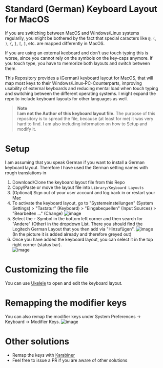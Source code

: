 # Standard (German) Keyboard Layout for MacOS
If you are switiching between MacOS and Windows/Linux systems regularily, you might be bothered by the fact that special caracters like `@`, `(`, `)`, `{`, `}`, `[`, `]`, etc. are mapped differently in MacOS. 

If you are using an external keeboard and don't use touch typing this is worse, since you cannot rely on the symbols on the key-caps anymore. 
If you touch type, you have to memorize both layouts and switch between them.

This Repository provides a (German) keyboard layout for MacOS, that will map most keys to their Windows/Linux-PC-Counterparts, improving usability of external keyboards and reducing mental load when touch typing and switching between the different operating systems. 
I might expand the repo to include keyboard layouts for other languages as well.

> **Note** \
> __I am not the Author of this keyboard layout file.__ The purpose of this repository is to spread the file, because (at least for me) it was very hard to find. I am also including information on how to Setup and modify it.

# Setup
I am assuming that you speak German if you want to install a German keyboard layout. Therefore I have used the German setting names with rough translations in 

1. Download/Clone the keyboard layout file from this Repo
2. Copy/Paste or move the layout file into `Library/Keyboard Layouts`
3. (Optional) Sign out of your user account and log back in or restart your Mac
4. To activate the keyboard layout, go to "Systemeinstellungen" (System Settings) > "Tastatur" (Keyboard) > "Eingabequellen" (Input Sources) > "Bearbeiten ..." (Change)
   ![image](https://github.com/constantin-huetterer/german-windows-keyboard-layout-for-macos/assets/60255589/255b10df-ffe1-4e13-9b45-cb2eced8fc53)
5. Select the `+` Symbol in the bottom left corner and then search for "Andere" (Other) in the dropdown List. There you should find the Logitech German Layout that you then add via "Hinzufügen".
   ![image](https://github.com/constantin-huetterer/german-windows-keyboard-layout-for-macos/assets/60255589/16535b89-a9d9-4449-abd8-8d60da879984) \
   (In the picture it is added already and therefore greyed out)
6. Once you have added the keyboard layout, you can select it in the top right corner (status bar). \
   ![image](https://github.com/constantin-huetterer/german-windows-keyboard-layout-for-macos/assets/60255589/c79c055b-6321-4130-bc2c-e3039e4221da)

# Customizing the file
You can use [Ukelele](https://software.sil.org/ukelele/) to open and edit the keyboard layout.

# Remapping the modifier keys
You can also remap the modifier keys under System Preferences → Keyboard → Modifier Keys.
![image](https://github.com/constantin-huetterer/german-windows-keyboard-layout-for-macos/assets/60255589/32cf9bdb-7e9c-4859-bd04-8e41ff8f1ef5)

# Other solutions
- Remap the keys with [Karabiner](https://karabiner-elements.pqrs.org)
- Feel free to issue a PR if you are aware of other solutions
